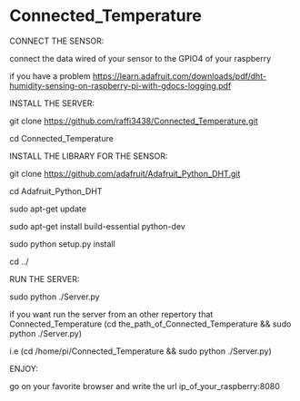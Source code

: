 # Connected_Temperature

CONNECT THE SENSOR:

connect the data wired of your sensor to the GPIO4 of your raspberry

if you have a problem https://learn.adafruit.com/downloads/pdf/dht-humidity-sensing-on-raspberry-pi-with-gdocs-logging.pdf

INSTALL THE SERVER:

git clone https://github.com/raffi3438/Connected_Temperature.git

cd Connected_Temperature


INSTALL THE LIBRARY FOR THE SENSOR:

git clone https://github.com/adafruit/Adafruit_Python_DHT.git

cd Adafruit_Python_DHT

sudo apt-get update

sudo apt-get install build-essential python-dev

sudo python setup.py install

cd ../


RUN THE SERVER:

sudo python ./Server.py

if you want run the server from an other repertory that Connected_Temperature (cd the_path_of_Connected_Temperature && sudo python ./Server.py)

i.e (cd /home/pi/Connected_Temperature && sudo python ./Server.py)


ENJOY:

go on your favorite browser and write the url ip_of_your_raspberry:8080
